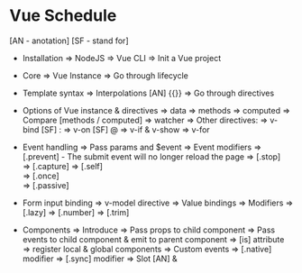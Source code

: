 # Vue Schedule

[AN - anotation]
[SF - stand for]

- Installation
  => NodeJS
  => Vue CLI
  => Init a Vue project

- Core
  => Vue Instance
  => Go through lifecycle

- Template syntax
  => Interpolations [AN] {{}}
  => Go through directives 

- Options of Vue instance & directives
  => data
  => methods
  => computed
  => Compare [methods / computed]
  => watcher
  => Other directives:
    => v-bind [SF] :<attribute>
    => v-on [SF] @<event>
    => v-if & v-show
    => v-for

- Event handling
  => Pass params and $event
  => Event modifiers
   => [.prevent] - The submit event will no longer reload the page
   => [.stop]   
   => [.capture]
   => [.self]   
   => [.once]   
   => [.passive]

- Form input binding
  => v-model directive
  => Value bindings
  => Modifiers
    => [.lazy]
    => [.number]
    => [.trim]

- Components
  => Introduce
  => Pass props to child component
  => Pass events to child component & emit to parent component
  => [is] attribute
  => register local & global components
  => Custom events
    => [.native] modifier
    => [.sync] modifier
  => Slot [AN] <slot name="name"> & <template v-slot:name>

- Lifecycle hooks
  => [beforeCreate]
  => [created]
  => [beforeMount]
  => [mounted]
  => [beforeDestroy]
  => [destroyed]

- Reusability
  => Mixins
  => Plugins
  => Custom directives (self-explore)

- Vue router